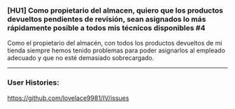 ### [HU1] Como propietario del almacen, quiero que los productos devueltos pendientes de revisión, sean asignados lo más rápidamente posible a todos mis técnicos disponibles #4 

Como el propietario del almacén, con todos los productos devueltos de mi tienda siempre hemos tenido problemas para poder asignarlos al empleado adecuado y que no esté demasiado sobrecargado.

---

### User Histories: 

https://github.com/lovelace9981/IV/issues
